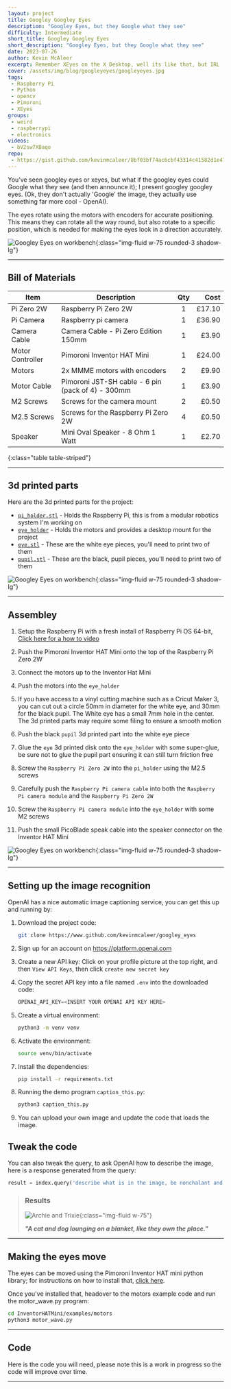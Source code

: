 ```yaml
---
layout: project
title: Googley Googley Eyes
description: "Googley Eyes, but they Google what they see"
difficulty: Intermediate
short_title: Googley Googley Eyes
short_description: "Googley Eyes, but they Google what they see"
date: 2023-07-26
author: Kevin McAleer
excerpt: Remember XEyes on the X Desktop, well its like that, but IRL
cover: /assets/img/blog/googleyeyes/googleyeyes.jpg
tags: 
 - Raspberry Pi
 - Python
 - opencv
 - Pimoroni
 - XEyes
groups:
 - weird
 - raspberrypi
 - electronics
videos:
 - bV2sw7XBaqo
repo:
 - https://gist.github.com/kevinmcaleer/8bf03bf74ac6cbf43314c41582d1e471
---
```


You’ve seen googley eyes or xeyes, but what if the googley eyes could Google what they see (and then announce it); I present googley googley eyes. (Ok, they don't actually 'Google' the image, they actually use something far more cool - OpenAI).

The eyes rotate using the motors with encoders for accurate positioning. This means they can rotate all the way round, but also rotate to a specific position, which is needed for making the eyes look in a direction accurately.

![Googley Eyes on workbench](/assets/img/blog/googleyeyes/googleyeyes01.jpg){:class="img-fluid w-75 rounded-3 shadow-lg"}

---

## Bill of Materials

Item             | Description                                       | Qty |   Cost
-----------------|---------------------------------------------------|:---:|------:
Pi Zero 2W       | Raspberry Pi Zero 2W                              |  1  | £17.10
Pi Camera        | Raspberry pi camera                               |  1  | £36.90
Camera Cable     | Camera Cable - Pi Zero Edition 150mm              |  1  |  £3.90
Motor Controller | Pimoroni Inventor HAT Mini                        |  1  | £24.00
Motors           | 2x MMME motors with encoders                      |  2  |  £9.90
Motor Cable      | Pimoroni JST-SH cable - 6 pin (pack of 4) - 300mm |  1  |  £3.90
M2 Screws        | Screws for the camera mount                       |  2  |  £0.50
M2.5 Screws      | Screws for the Raspberry Pi Zero 2W               |  4  |  £0.50
Speaker          | Mini Oval Speaker - 8 Ohm 1 Watt                  |  1  |  £2.70
{:class="table table-striped"}

---

## 3d printed parts

Here are the 3d printed parts for the project:

* [`pi_holder.stl`](/assets/stl/googley_eyes/pi_holder.stl) - Holds the Raspberry Pi, this is from a modular robotics system I'm working on
* [`eye_holder`](/assets/stl/googley_eyes/eye_holder.stl) - Holds the motors and provides a desktop mount for the project
* [`eye.stl`](/assets/stl/googley_eyes/eye.stl) - These are the white eye pieces, you'll need to print two of them
* [`pupil.stl`](/assets/stl/googley_eyes/pupil.stl) - These are the black, pupil pieces, you'll need to print two of them

![Googley Eyes on workbench](/assets/img/blog/googleyeyes/googleyeyes02.jpg){:class="img-fluid w-75 rounded-3 shadow-lg"}

---

## Assembley

1. Setup the Raspberry Pi with a fresh install of Raspberry Pi OS 64-bit, [Click here for a how to video](https://youtu.be/xCCzzYBWHrM)

1. Push the Pimoroni Inventor HAT Mini onto the top of the Raspberry Pi Zero 2W

1. Connect the motors up to the Inventor Hat Mini

1. Push the motors into the `eye_holder`

1. If you have access to a vinyl cutting machine such as a Cricut Maker 3, you can cut out a circle 50mm in diameter for the white eye, and 30mm for the black pupil. The White eye has a small 7mm hole in the center. The 3d printed parts may require some filing to ensure a smooth motion

1. Push the black `pupil` 3d printed part into the white eye piece

1. Glue the `eye` 3d printed disk onto the `eye_holder` with some super-glue, be sure not to glue the pupil part ensuring it can still turn friction free

1. Screw the `Raspberry Pi Zero 2W` into the `pi_holder` using the M2.5 screws

1. Carefully push the `Raspberry Pi camera cable` into both the `Raspberry Pi camera module` and the `Raspberry Pi Zero 2W`

1. Screw the `Raspberry Pi camera module` into the `eye_holder` with some M2 screws

1. Push the small PicoBlade speak cable into the speaker connector on the Inventor HAT Mini

![Googley Eyes on workbench](/assets/img/blog/googleyeyes/googleyeyes03.jpg){:class="img-fluid w-75 rounded-3 shadow-lg"}

---

## Setting up the image recognition

OpenAI has a nice automatic image captioning service, you can get this up and running by:

1. Download the project code:

    ``` bash
    git clone https://www.github.com/kevinmcaleer/googley_eyes
    ```

1. Sign up for an account on <https://platform.openai.com>

1. Create a new API key: Click on your profile picture at the top right, and then `View API Keys`, then click `create new secret key`

1. Copy the secret API key into a file named `.env` into the downloaded code:

    ``` python
    OPENAI_API_KEY=<INSERT YOUR OPENAI API KEY HERE>
    ```

1. Create a virtual environment:

    ``` bash
    python3 -m venv venv
    ```

1. Activate the environment:

    ``` bash
    source venv/bin/activate
    ```

1. Install the dependencies:

    ``` bash
    pip install -r requirements.txt
    ```

1. Running the demo program `caption_this.py`:

    ``` bash
    python3 caption_this.py
    ```

1. You can upload your own image and update the code that loads the image.

## Tweak the code

You can also tweak the query, to ask OpenAI how to describe the image, here is a response generated from the query:

``` python
result = index.query('describe what is in the image, be nonchalant and snarky')
```

> ### Results
>
> ![Archie and Trixie](/assets/img/blog/googleyeyes/archie_and_trixie.jpg){:class="img-fluid w-75"}
>
> ***"A cat and dog lounging on a blanket, like they own the place."***

---

## Making the eyes move

The eyes can be moved using the Pimoroni Inventor HAT mini python library; for instructions on how to install that, [click here](https://github.com/pimoroni/inventorhatmini-python).

Once you've installed that, headover to the motors example code and run the motor_wave.py program:

``` bash
cd InventorHATMini/examples/motors
python3 motor_wave.py

```

---

## Code

Here is the code you will need, please note this is a work in progress so the code will improve over time.

<script src="https://gist.github.com/kevinmcaleer/8bf03bf74ac6cbf43314c41582d1e471.js"></script>

---

